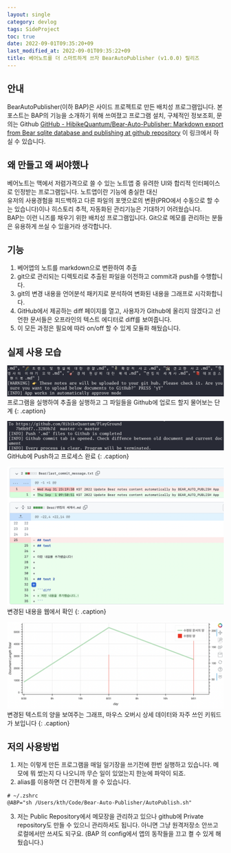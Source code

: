 ```yaml
---
layout: single
category: devlog
tags: SideProject
toc: true
date: 2022-09-01T09:35:20+09
last_modified_at: 2022-09-01T09:35:22+09
title: 베어노트를 더 스마트하게 쓰자 BearAutoPublisher (v1.0.0) 릴리즈
---
```


## 안내
BearAutoPublisher(이하 BAP)은 사이드 프로젝트로 만든 배치성 프로그램입니다. 본 포스트는 BAP의 기능을 소개하기 위해 쓰여졌고 프로그램 설치, 구체적인 정보조회, 문의는 Github [GitHub - HibikeQuantum/Bear-Auto-Publisher: Markdown export from Bear sqlite database and publishing at github repository](https://github.com/HibikeQuantum/Bear-Auto-Publisher) 이 링크에서 하실 수 있습니다.

## 왜 만들고 왜 써야했나
베어노트는 맥에서 저렴가격으로 쓸 수 있는 노트앱 중 유려한 UI와 합리적 인터페이스로 인정받는 프로그램입니다. 노트앱이란 기능에 충실한 대신  
유저의 사용경험을 피드백하고 다른 파일의 포맷으로의 변환(PRO에서 수동으로 할 수는 있습니다)이나 히스토리 추적, 자동화된 관리기능은 기대하기 어려웠습니다.  
BAP는 이런 니즈를 채우기 위한 배치성 프로그램입니다. Git으로 메모를 관리하는 분들은 유용하게 쓰실 수 있을거라 생각합니다.

## 기능
1. 베어앱의 노트를 markdown으로 변환하여 추출
2. git으로 관리되는 디렉토리로 추출된 파일을 이전하고 commit과 push를 수행합니다.
3. git의 변경 내용을 언어분석 패키지로 분석하여 변화된 내용을 그래프로 시각화합니다.
4. GitHub에서 제공하는 diff 페이지를 열고, 사용자가 Github에 올리지 않겠다고 선언한 문서들은 오프라인의 텍스트 에디터로 diff를 보여줍니다.
5. 이 모든 과정은 필요에 따라 on/off 할 수 있게 모듈화 해뒀습니다.

## 실제 사용 모습
![!!!](/assets/img/SCR-20220901-dro.png)
프로그램을 실행하여 추출을 실행하고 그 파일들을 Github에 업로드 할지 물어보는 단계
{: .caption}
  
![!!!](/assets/img/SCR-20220901-er4.png)
GitHub에 Push하고 프로세스 완료
{: .caption}
  
![!!!](/assets/img/SCR-20220901-etc.png)
변경된 내용을 웹에서 확인
{: .caption}
  
![!!!](/assets/img/SCR-20220901-j5q.png)
변경된 텍스트의 양을 보여주는 그래프, 마우스 오버시 상세 데이터와 자주 쓰인 키워드가 보입니다
{: .caption}
  
## 저의 사용방법
1) 저는 이렇게 만든 프로그램을 매일 일기장을 쓰기전에 한번 실행하고 있습니다. 메모에 뭐 썼는지 다 나오니까 무슨 일이 있었는지 한눈에 파악이 되죠. 
2) alias를 이용하면 더 간편하게 쓸 수 있습니다.
```
# ~/.zshrc
@ABP="sh /Users/kth/Code/Bear-Auto-Publisher/AutoPublish.sh"
```
3) 저는 Public Repository에서 메모장을 관리하고 있으나 github에 Private repository도 만들 수 있으니 관리하셔도 됩니다. 아니면 그냥 원격저장소 안쓰고 로컬에서만 쓰셔도 되구요. (BAP 의 config에서 앱의 동작들을 끄고 켤 수 있게 해뒀습니다.)